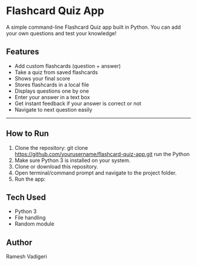 # Flashcard Quiz App

A simple command-line Flashcard Quiz app built in Python. You can add your own questions and test your knowledge!

## Features

- Add custom flashcards (question + answer)
- Take a quiz from saved flashcards
- Shows your final score
- Stores flashcards in a local file
- Displays questions one by one
- Enter your answer in a text box
- Get instant feedback if your answer is correct or not
- Navigate to next question easily

---

## How to Run

1. Clone the repository:
git clone https://github.com/yourusername/flashcard-quiz-app.git
run the Python
2. Make sure Python 3 is installed on your system.
3. Clone or download this repository.
4. Open terminal/command prompt and navigate to the project folder.
5. Run the app:


## Tech Used

- Python 3
- File handling
- Random module

## Author

Ramesh Vadigeri
